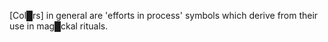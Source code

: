 [Col█rs] in general are 'efforts in process' symbols which derive from their use in mag█ckal rituals.